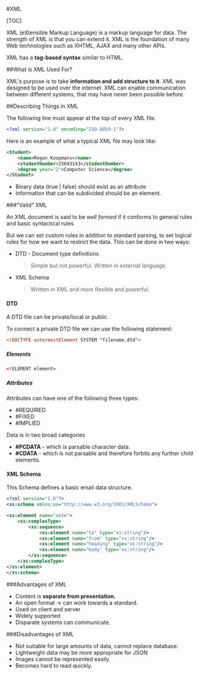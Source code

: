 #XML

[TOC]

XML (eXtensible Markup Language) is a markup language for data. The strength of XML is that you can extend it. XML is the foundation of many Web technologies such as XHTML, AJAX and many other APIs.

XML has a **tag-based syntax** similar to HTML.

##What is XML Used For?

XML's purpose is to take **information and add structure to it**. XML was designed to be used over the internet. XML can enable communication between different systems, that may have never been possible before.



##Describing Things in XML

The following line must appear at the top of every XML file.

```XML
<?xml version="1.0" encoding="ISO-8859-1"?>

```

Here is an example of what a typical XML file may look like:

```XML
<Student>
	<name>Regan Koopmans</name>
    <studentNumber>15043143</studentNumber>
    <degree year="2">Computer Science</degree>
</Student>
```

- Binary data (true | false) should exist as an attribute
- Information that can be subdivided should be an element.


###"Valid" XML

An XML document is said to be _well formed_ if it conforms to general rules and basic syntactical rules

But we can set custom rules in addition to standard parsing, to set logical rules for how we want to restrict the data. This can be done in two ways:

- DTD - Document type definitions
	> Simple but not powerful. Written in external language.
- XML Schema
	> Written in XML and more flexible and powerful.

#### DTD

A DTD file can be private/local or public.

To connect a private DTD file we can use the following statement:

```XML
<!DOCTYPE outermostElement SYSTEM "filename.dtd">
```

##### Elements

```XML
<!ELEMENT element>

```

##### Attributes

Attributes can have one of the following three types:

- \#REQUIRED
- \#FIXED
- \#IMPLIED

Data is in two broad categories
- **\#PCDATA** - which is parsable character data.
- **\#CDATA** - which is not parsable and therefore forbits any further child elements.

#### XML Schema

This Schema defines a basic email data structure.

```XML
<?xml version="1.0"?>
<xs:schema xmlns:xs="http://www.w3.org/2001/XMLSchema">

<xs:element name="note">
	<xs:complexType>
		<xs:sequence>
			<xs:element name="to" type="xs:string"/>
			<xs:element name="from" type="xs:string"/>
			<xs:element name="heading" type="xs:string"/>
			<xs:element name="body" type="xs:string"/>
		</xs:sequence>
	</xs:complexType>
</xs:element>
</xs:schema>
```

###Advantages of XML

- Content is **separate from presentation.**
- An open format &rarr; can work towards a standard.
- Used on client and server
- Widely supported
- Disparate systems can communicate.

###Disadvantages of XML

- Not suitable for large amounts of data, cannot replace database.
- Lightweight data may be more appropriate for JSON
- Images cannot be represented easily.
- Becomes hard to read quickly.
